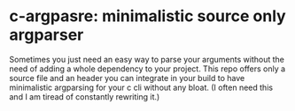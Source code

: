 # c-argpasre: minimalistic source only argparser 

Sometimes you just need an easy way to parse your arguments without the need of
adding a whole dependency to your project. 
This repo offers only a source file and an header you can integrate in your 
build to have minimalistic argparsing for your c cli without any bloat.
(I often need this and I am tiread of constantly rewriting it.)

